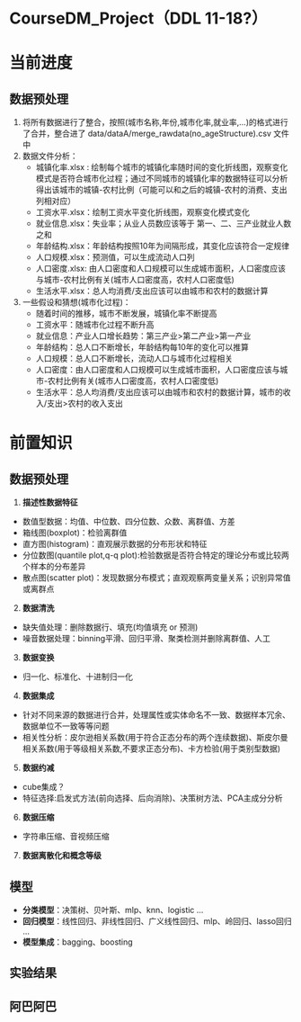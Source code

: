# CourseDM_Project（DDL 11-18?）
# 当前进度
## 数据预处理
  1. 将所有数据进行了整合，按照(城市名称,年份,城市化率,就业率,...)的格式进行了合并，整合进了 data/dataA/merge_rawdata(no_ageStructure).csv 文件中
  2. 数据文件分析：
      - 城镇化率.xlsx : 绘制每个城市的城镇化率随时间的变化折线图，观察变化模式是否符合城市化过程；通过不同城市的城镇化率的数据特征可以分析得出该城市的城镇-农村比例（可能可以和之后的城镇-农村的消费、支出列相对应）
      - 工资水平.xlsx：绘制工资水平变化折线图，观察变化模式变化
      - 就业信息.xlsx：失业率；从业人员数应该等于 第一、二、三产业就业人数之和
      - 年龄结构.xlsx：年龄结构按照10年为间隔形成，其变化应该符合一定规律
      - 人口规模.xlsx：预测值，可以生成流动人口列
      - 人口密度.xlsx: 由人口密度和人口规模可以生成城市面积，人口密度应该与城市-农村比例有关(城市人口密度高，农村人口密度低)
      - 生活水平.xlsx：总人均消费/支出应该可以由城市和农村的数据计算
  3. 一些假设和猜想(城市化过程)：
      - 随着时间的推移，城市不断发展，城镇化率不断提高
      - 工资水平：随城市化过程不断升高
      - 就业信息：产业人口增长趋势：第三产业>第二产业>第一产业
      - 年龄结构：总人口不断增长，年龄结构每10年的变化可以推算
      - 人口规模：总人口不断增长，流动人口与城市化过程相关
      - 人口密度：由人口密度和人口规模可以生成城市面积，人口密度应该与城市-农村比例有关(城市人口密度高，农村人口密度低)
      - 生活水平：总人均消费/支出应该可以由城市和农村的数据计算，城市的收入/支出>农村的收入支出
  
# 前置知识
## 数据预处理
1. **描述性数据特征**
  - 数值型数据：均值、中位数、四分位数、众数、离群值、方差
  - 箱线图(boxplot)：检验离群值
  - 直方图(histogram)：直观展示数据的分布形状和特征
  - 分位数图(quantile plot,q-q plot):检验数据是否符合特定的理论分布或比较两个样本的分布差异
  - 散点图(scatter plot)：发现数据分布模式；直观观察两变量关系；识别异常值或离群点
2. **数据清洗**
  - 缺失值处理：删除数据行、填充(均值填充 or 预测)
  - 噪音数据处理：binning平滑、回归平滑、聚类检测并删除离群值、人工
3. **数据变换**
  - 归一化、标准化、十进制归一化
4. **数据集成**
  - 针对不同来源的数据进行合并，处理属性或实体命名不一致、数据样本冗余、数据单位不一致等等问题
  - 相关性分析：皮尔逊相关系数(用于符合正态分布的两个连续数据)、斯皮尔曼相关系数(用于等级相关系数,不要求正态分布)、卡方检验(用于类别型数据)
5. **数据约减**
  - cube集成？
  - 特征选择:启发式方法(前向选择、后向消除)、决策树方法、PCA主成分分析
6. **数据压缩**
  - 字符串压缩、音视频压缩
7. **数据离散化和概念等级**
## 模型
  - **分类模型**：决策树、贝叶斯、mlp、knn、logistic ...
  - **回归模型**：线性回归、非线性回归、广义线性回归、mlp、岭回归、lasso回归 ...
  - **模型集成**：bagging、boosting
## 实验结果

## 阿巴阿巴
